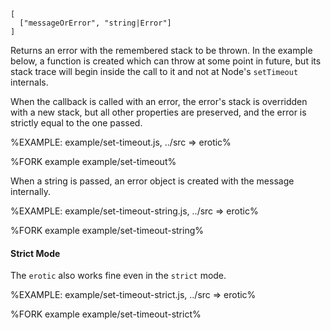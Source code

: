 ```### Callback => Error
[
  ["messageOrError", "string|Error"]
]
```

Returns an error with the remembered stack to be thrown. In the example below, a function is created which can throw at some point in future, but its stack trace will begin inside the call to it and not at Node's `setTimeout` internals.

When the callback is called with an error, the error's stack is overridden with a new stack, but all other properties are preserved, and the error is strictly equal to the one passed.

%EXAMPLE: example/set-timeout.js, ../src => erotic%

%FORK example example/set-timeout%

When a string is passed, an error object is created with the message internally.

%EXAMPLE: example/set-timeout-string.js, ../src => erotic%

%FORK example example/set-timeout-string%

#### Strict Mode

The `erotic` also works fine even in the `strict` mode.

%EXAMPLE: example/set-timeout-strict.js, ../src => erotic%

%FORK example example/set-timeout-strict%